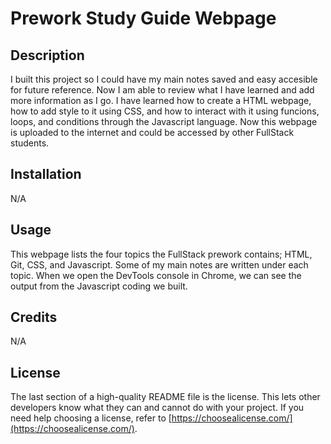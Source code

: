 # Prework Study Guide Webpage

## Description

I built this project so I could have my main notes saved and easy accesible for future reference. Now I am able to review what I have learned and add more information as I go.
I have learned how to create a HTML webpage, how to add style to it using CSS, and how to interact with it using funcions, loops, and conditions through the Javascript language. Now this webpage is uploaded to the internet and could be accessed by other FullStack students.


## Installation

N/A

## Usage

This webpage lists the four topics the FullStack prework contains; HTML, Git, CSS, and Javascript. Some of my main notes are written under each topic. When we open the DevTools console in Chrome, we can see the output from the Javascript coding we built.

## Credits

N/A

## License

The last section of a high-quality README file is the license. This lets other developers know what they can and cannot do with your project. If you need help choosing a license, refer to [https://choosealicense.com/](https://choosealicense.com/).
